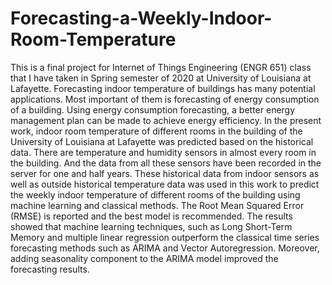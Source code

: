 # Forecasting-a-Weekly-Indoor-Room-Temperature
This is a final project for Internet of Things Engineering (ENGR 651) class that I have taken in Spring semester of 2020 at University of Louisiana at Lafayette. Forecasting indoor temperature of buildings has many potential applications. Most important of them is forecasting of energy consumption of a building. Using energy consumption forecasting, a better energy management plan can be made to achieve energy efficiency. In the present work, indoor room temperature of different rooms in the building of the University of Louisiana at Lafayette was predicted based on the historical data. There are temperature and humidity sensors in almost every room in the building. And the data from all these sensors have been recorded in the server for one and half years. These historical data from indoor sensors as well as outside historical temperature data was used in this work to predict the weekly indoor temperature of different rooms of the building using machine learning and classical methods. The Root Mean Squared Error (RMSE) is reported and the best model is recommended. The results showed that machine learning techniques, such as Long Short-Term Memory and multiple linear regression outperform the classical time series forecasting methods such as ARIMA and Vector Autoregression. Moreover, adding seasonality component to the ARIMA model improved the forecasting results.
